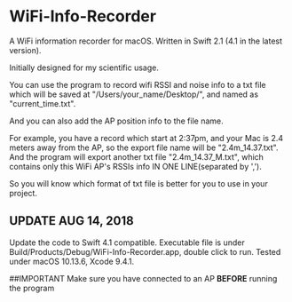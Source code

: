 # WiFi-Info-Recorder
A WiFi information recorder for macOS. Written in Swift 2.1 (4.1 in the latest version).

Initially designed for my scientific usage.

You can use the program to record wifi RSSI and noise info to a txt file
which will be saved at "/Users/your_name/Desktop/", and named as "current_time.txt".

And you can also add the AP position info to the file name.

For example, you have a record which start at 2:37pm, and your Mac is 2.4 meters away from the AP,
so the export file name will be "2.4m_14.37.txt". And the program will export another txt file "2.4m_14.37_M.txt",
which contains only this WiFi AP's RSSIs info IN ONE LINE(separated by ',').

So you will know which format of txt file is better for you to use in your project.

## UPDATE AUG 14, 2018
Update the code to Swift 4.1 compatible.
Executable file is under Build/Products/Debug/WiFi-Info-Recorder.app, double click to run. Tested under macOS 10.13.6, Xcode 9.4.1.

##IMPORTANT
Make sure you have connected to an AP **BEFORE** running the program
